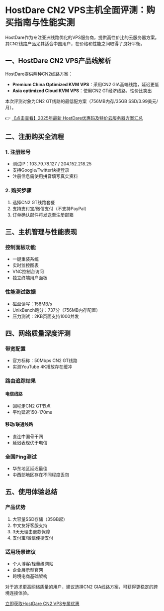 # HostDare CN2 VPS主机全面评测：购买指南与性能实测

HostDare作为专注亚洲线路优化的VPS服务商，提供高性价比的云服务器方案。其CN2线路产品尤其适合中国用户，在价格和性能之间取得了良好平衡。

## 一、HostDare CN2 VPS产品线解析

HostDare提供两种CN2线路方案：
- **Premium China Optimized KVM VPS**：采用CN2 GIA高端线路，延迟更低
- **Asia optimized Cloud KVM VPS**：使用CN2 GT经济线路，性价比突出

本次评测对象为CN2 GT线路的最低配方案（756MB内存/35GB SSD/3.99美元/月）。

👉 [【点击查看】2025年最新 HostDare优惠码及特价云服务器方案汇总](https://bit.ly/hostdare)

## 二、注册购买全流程

### 1. 注册账号
- 测试IP：103.79.78.127 / 204.152.218.25
- 支持Google/Twitter快捷登录
- 注册信息需使用拼音填写真实资料

### 2. 购买步骤
1. 选择CN2 GT线路套餐
2. 支持支付宝/微信支付（不支持PayPal）
3. 订单确认邮件将发送至注册邮箱

## 三、主机管理与性能表现

### 控制面板功能
- 一键重装系统
- 实时监控图表
- VNC控制台访问
- 独立终端用户面板

### 性能测试数据
- 磁盘读写：158MB/s
- UnixBench跑分：737分（756MB内存配置）
- 压力测试：2KB页面支持1000并发

## 四、网络质量深度评测

### 带宽配置
- 官方标称：50Mbps CN2 GT线路
- 实测YouTube 4K播放存在缓冲

### 路由追踪结果
#### 电信线路
- 回程走CN2 GT节点
- 平均延迟150-170ms

#### 移动/联通线路
- 直连中国骨干网
- 延迟表现优于电信

### 全国Ping测试
- 华东地区延迟最佳
- 中西部地区存在不同程度丢包

## 五、使用体验总结

### 产品优势
1. 大容量SSD存储（35GB起）
2. 中文友好客服支持
3. 3天无理由退款保障
4. 支付宝/微信便捷支付

### 适用场景建议
- 个人博客/轻量级网站
- 企业展示型官网
- 跨境电商基础架构

对于追求更高网络质量的用户，建议选择CN2 GIA线路方案，可获得更稳定的跨境连接体验。

[立即获取HostDare CN2 VPS专属优惠](https://bit.ly/hostdare)